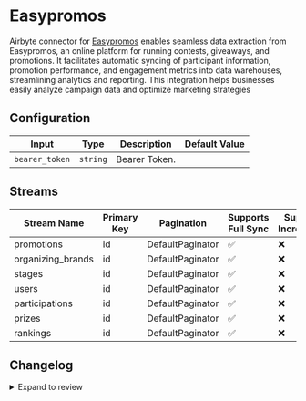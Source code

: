 # Easypromos
Airbyte connector for [Easypromos](https://www.easypromosapp.com/) enables seamless data extraction from Easypromos, an online platform for running contests, giveaways, and promotions. It facilitates automatic syncing of participant information, promotion performance, and engagement metrics into data warehouses, streamlining analytics and reporting. This integration helps businesses easily analyze campaign data and optimize marketing strategies

## Configuration

| Input | Type | Description | Default Value |
|-------|------|-------------|---------------|
| `bearer_token` | `string` | Bearer Token.  |  |

## Streams
| Stream Name | Primary Key | Pagination | Supports Full Sync | Supports Incremental |
|-------------|-------------|------------|---------------------|----------------------|
| promotions | id | DefaultPaginator | ✅ |  ❌  |
| organizing_brands | id | DefaultPaginator | ✅ |  ❌  |
| stages | id | DefaultPaginator | ✅ |  ❌  |
| users | id | DefaultPaginator | ✅ |  ❌  |
| participations | id | DefaultPaginator | ✅ |  ❌  |
| prizes | id | DefaultPaginator | ✅ |  ❌  |
| rankings | id | DefaultPaginator | ✅ |  ❌  |

## Changelog

<details>
  <summary>Expand to review</summary>

| Version          | Date              | Pull Request | Subject        |
|------------------|-------------------|--------------|----------------|
| 0.0.11 | 2025-02-08 | [53381](https://github.com/airbytehq/airbyte/pull/53381) | Update dependencies |
| 0.0.10 | 2025-02-01 | [52846](https://github.com/airbytehq/airbyte/pull/52846) | Update dependencies |
| 0.0.9 | 2025-01-25 | [52333](https://github.com/airbytehq/airbyte/pull/52333) | Update dependencies |
| 0.0.8 | 2025-01-18 | [51626](https://github.com/airbytehq/airbyte/pull/51626) | Update dependencies |
| 0.0.7 | 2025-01-11 | [51089](https://github.com/airbytehq/airbyte/pull/51089) | Update dependencies |
| 0.0.6 | 2024-12-28 | [50586](https://github.com/airbytehq/airbyte/pull/50586) | Update dependencies |
| 0.0.5 | 2024-12-21 | [50003](https://github.com/airbytehq/airbyte/pull/50003) | Update dependencies |
| 0.0.4 | 2024-12-14 | [49477](https://github.com/airbytehq/airbyte/pull/49477) | Update dependencies |
| 0.0.3 | 2024-12-12 | [49180](https://github.com/airbytehq/airbyte/pull/49180) | Update dependencies |
| 0.0.2 | 2024-11-04 | [48302](https://github.com/airbytehq/airbyte/pull/48302) | Update dependencies |
| 0.0.1 | 2024-10-21 | | Initial release by [@parthiv11](https://github.com/parthiv11) via Connector Builder |

</details>

